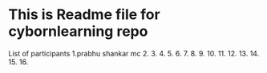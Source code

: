 # This is Readme file for cybornlearning repo
List of participants
1.prabhu shankar mc
2.
3.
4.
5.
6.
7.
8.
9.
10.
11.
12.
13.
14.
15.
16.
